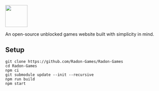 <img height="70px" src="https://raw.githubusercontent.com/Radon-Games/Radon-Games/main/src/assets/banner.svg"></img>

An open-source unblocked games website built with simplicity in mind.

## Setup
```
git clone https://github.com/Radon-Games/Radon-Games
cd Radon-Games
npm ci
git submodule update --init --recursive
npm run build
npm start
```
